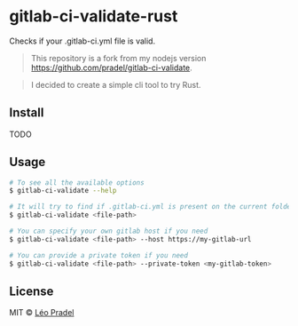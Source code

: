 # gitlab-ci-validate-rust

Checks if your .gitlab-ci.yml file is valid.

> This repository is a fork from my nodejs version https://github.com/pradel/gitlab-ci-validate.

> I decided to create a simple cli tool to try Rust.

## Install

TODO

## Usage

```sh
# To see all the available options
$ gitlab-ci-validate --help

# It will try to find if .gitlab-ci.yml is present on the current folder if no file path is provided
$ gitlab-ci-validate <file-path>

# You can specify your own gitlab host if you need
$ gitlab-ci-validate <file-path> --host https://my-gitlab-url

# You can provide a private token if you need
$ gitlab-ci-validate <file-path> --private-token <my-gitlab-token>
```

## License

MIT © [Léo Pradel](https://www.leopradel.com/)
